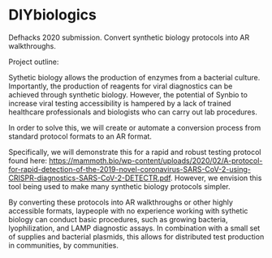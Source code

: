 # DIYbiologics
Defhacks 2020 submission. Convert synthetic biology protocols into AR walkthroughs.

Project outline:

Sythetic biology allows the production of enzymes from a bacterial culture. Importantly, the production of reagents for viral diagnostics can be achieved through synthetic biology. However, the potential of Synbio to increase viral testing accessibility is hampered by a lack of trained healthcare professionals and biologists who can carry out lab procedures. 

In order to solve this, we will create or automate a conversion process from standard protocol formats to an AR format.

Specifically, we will demonstrate this for a rapid and robust testing protocol found here: https://mammoth.bio/wp-content/uploads/2020/02/A-protocol-for-rapid-detection-of-the-2019-novel-coronavirus-SARS-CoV-2-using-CRISPR-diagnostics-SARS-CoV-2-DETECTR.pdf. However, we envision this tool being used to make many synthetic biology protocols simpler.

By converting these protocols into AR walkthroughs or other highly accessible formats, laypeople with no experience working with sythetic biology can conduct basic procedures, such as growing bacteria, lyophilization, and LAMP diagnostic assays. In combination with a small set of supplies and bacterial plasmids, this allows for distributed test production in communities, by communities.


